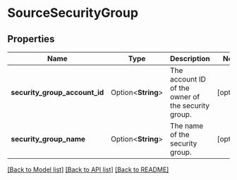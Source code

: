 # SourceSecurityGroup

## Properties

Name | Type | Description | Notes
------------ | ------------- | ------------- | -------------
**security_group_account_id** | Option<**String**> | The account ID of the owner of the security group. | [optional]
**security_group_name** | Option<**String**> | The name of the security group. | [optional]

[[Back to Model list]](../README.md#documentation-for-models) [[Back to API list]](../README.md#documentation-for-api-endpoints) [[Back to README]](../README.md)


